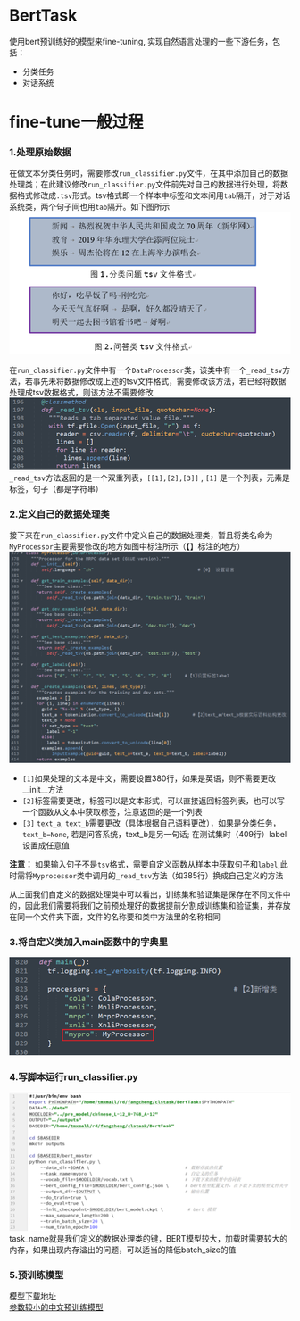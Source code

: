 # BertTask
使用bert预训练好的模型来fine-tuning, 实现自然语言处理的一些下游任务，包括：<br>
* 分类任务
* 对话系统
# fine-tune一般过程
### 1.处理原始数据
在做文本分类任务时，需要修改`run_classifier.py`文件，在其中添加自己的数据处理类；在此建议修改`run_classifier.py`文件前先对自己的数据进行处理，将数据格式修改成`.tsv`形式。tsv格式即一个样本中标签和文本间用`tab`隔开，对于对话系统类，两个句子间也用`tab`隔开。如下图所示<br>
![](https://github.com/orangerfun/BertTask/raw/master/tsv.png)

在`run_classifier.py`文件中有一个`DataProcessor`类，该类中有一个`_read_tsv`方法，若事先未将数据修改成上述的tsv文件格式，需要修改该方法，若已经将数据处理成tsv数据格式，则该方法不需要修改<br>
![](https://github.com/orangerfun/BertTask/raw/master/readtsv.png)
`_read_tsv`方法返回的是一个双重列表，`[[1],[2],[3]]` , `[1]` 是一个列表，元素是标签，句子（都是字符串）<br>
### 2.定义自己的数据处理类
接下来在`run_classifier.py`文件中定义自己的数据处理类，暂且将类名命为`MyProcessor`主要需要修改的地方如图中标注所示（【】标注的地方）<br>
![](https://github.com/orangerfun/BertTask/raw/master/myproce.png)

* `[1]`如果处理的文本是中文，需要设置380行，如果是英语，则不需要更改__init__方法<br>
* `[2]`标签需要更改，标签可以是文本形式，可以直接返回标签列表，也可以写一个函数从文本中获取标签，注意返回的是一个列表<br>
* `[3]` `text_a`, `text_b`需要更改（具体根据自己语料更改），如果是分类任务，`text_b=None`, 若是问答系统，text_b是另一句话; 在测试集时（409行）label设置成任意值<br>

**注意：** 如果输入句子不是`tsv`格式，需要自定义函数从样本中获取句子和`label`,此时需将`Myprocessor`类中调用的`_read_tsv`方法（如385行）换成自己定义的方法<br>

从上面我们自定义的数据处理类中可以看出，训练集和验证集是保存在不同文件中的，因此我们需要将我们之前预处理好的数据提前分割成训练集和验证集，并存放在同一个文件夹下面，文件的名称要和类中方法里的名称相同

### 3.将自定义类加入main函数中的字典里
![](https://github.com/orangerfun/BertTask/raw/master/main.png)

### 4.写脚本运行run_classifier.py
![](https://github.com/orangerfun/BertTask/raw/master/script.png)
task_name就是我们定义的数据处理类的键，BERT模型较大，加载时需要较大的内存，如果出现内存溢出的问题，可以适当的降低batch_size的值

### 5.预训练模型
[模型下载地址](https://github.com/googleresearch/bert/blob/master/multilingual.md)<br>
[参数较小的中文预训练模型](https://storage.googleapis.com/bert_models/2018_11_03/chinese_L-12_H-768_A-12.zip)







